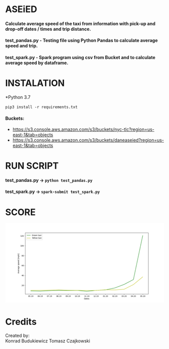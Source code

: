 # ASEiED 

#### Calculate average speed of the taxi from information with pick-up and drop-off dates / times and trip distance.
#### test_pandas.py - Testing file using Python Pandas to calculate average speed and trip.
#### test_spark.py - Spark program using csv from Bucket and to calculate average speed by dataframe.

# INSTALATION

*Python 3.7
```
pip3 install -r requirements.txt
```
#### Buckets: 
* https://s3.console.aws.amazon.com/s3/buckets/nyc-tlc?region=us-east-1&tab=objects
* https://s3.console.aws.amazon.com/s3/buckets/daneaseied?region=us-east-1&tab=objects

# RUN SCRIPT

#### test_pandas.py -> ```python test_pandas.py```
#### test_spark.py -> ```spark-submit test_spark.py```

# SCORE

![alt text](https://github.com/kbudukiewicz/ASEiED_project/blob/main/Wykres_dane_wyjsciowe.png?raw=true)

# Credits
Created by:  
Konrad Budukiewicz
Tomasz Czajkowski
